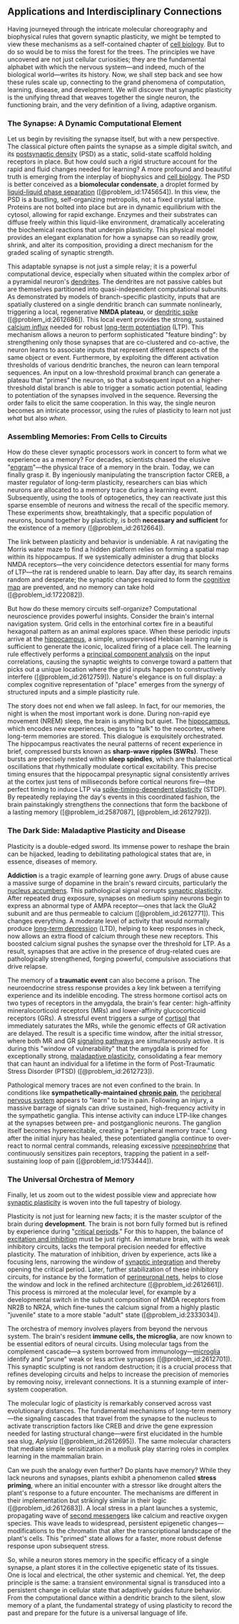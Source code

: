 ## Applications and Interdisciplinary Connections

Having journeyed through the intricate molecular choreography and biophysical rules that govern synaptic plasticity, we might be tempted to view these mechanisms as a self-contained chapter of [cell biology](@article_id:143124). But to do so would be to miss the forest for the trees. The principles we have uncovered are not just cellular curiosities; they are the fundamental alphabet with which the nervous system—and indeed, much of the biological world—writes its history. Now, we shall step back and see how these rules scale up, connecting to the grand phenomena of computation, learning, disease, and development. We will discover that synaptic plasticity is the unifying thread that weaves together the single neuron, the functioning brain, and the very definition of a living, adaptive organism.

### The Synapse: A Dynamic Computational Element

Let us begin by revisiting the synapse itself, but with a new perspective. The classical picture often paints the synapse as a simple digital switch, and its [postsynaptic density](@article_id:148471) (PSD) as a static, solid-state scaffold holding receptors in place. But how could such a rigid structure account for the rapid and fluid changes needed for learning? A more profound and beautiful truth is emerging from the interplay of biophysics and [cell biology](@article_id:143124). The PSD is better conceived as a **biomolecular condensate**, a droplet formed by [liquid-liquid phase separation](@article_id:140000) ([@problem_id:1745654]). In this view, the PSD is a bustling, self-organizing metropolis, not a fixed crystal lattice. Proteins are not bolted into place but are in dynamic equilibrium with the cytosol, allowing for rapid exchange. Enzymes and their substrates can diffuse freely within this liquid-like environment, dramatically accelerating the biochemical reactions that underpin plasticity. This physical model provides an elegant explanation for how a synapse can so readily grow, shrink, and alter its composition, providing a direct mechanism for the graded scaling of synaptic strength.

This adaptable synapse is not just a simple relay; it is a powerful computational device, especially when situated within the complex arbor of a pyramidal neuron's [dendrites](@article_id:159009). The dendrites are not passive cables but are themselves partitioned into quasi-independent computational subunits. As demonstrated by models of branch-specific plasticity, inputs that are spatially clustered on a single dendritic branch can summate nonlinearly, triggering a local, regenerative **NMDA plateau**, or [dendritic spike](@article_id:165841) ([@problem_id:2612686]). This local event provides the strong, sustained [calcium influx](@article_id:268803) needed for robust [long-term potentiation](@article_id:138510) (LTP). This mechanism allows a neuron to perform sophisticated "feature binding": by strengthening only those synapses that are co-clustered and co-active, the neuron learns to associate inputs that represent different aspects of the same object or event. Furthermore, by exploiting the different activation thresholds of various dendritic branches, the neuron can learn temporal sequences. An input on a low-threshold proximal branch can generate a plateau that "primes" the neuron, so that a subsequent input on a higher-threshold distal branch is able to trigger a somatic action potential, leading to potentiation of the synapses involved in the sequence. Reversing the order fails to elicit the same cooperation. In this way, the single neuron becomes an intricate processor, using the rules of plasticity to learn not just *what* but also *when*.

### Assembling Memories: From Cells to Circuits

How do these clever synaptic processors work in concert to form what we experience as a memory? For decades, scientists chased the elusive "[engram](@article_id:164081)"—the physical trace of a memory in the brain. Today, we can finally grasp it. By ingeniously manipulating the transcription factor CREB, a master regulator of long-term plasticity, researchers can bias which neurons are allocated to a memory trace during a learning event. Subsequently, using the tools of optogenetics, they can reactivate just this sparse ensemble of neurons and witness the recall of the specific memory. These experiments show, breathtakingly, that a specific population of neurons, bound together by plasticity, is both **necessary and sufficient** for the existence of a memory ([@problem_id:2612664]).

The link between plasticity and behavior is undeniable. A rat navigating the Morris water maze to find a hidden platform relies on forming a spatial map within its hippocampus. If we systemically administer a drug that blocks NMDA receptors—the very coincidence detectors essential for many forms of LTP—the rat is rendered unable to learn. Day after day, its search remains random and desperate; the synaptic changes required to form the [cognitive map](@article_id:173396) are prevented, and no memory can take hold ([@problem_id:1722082]).

But how do these memory circuits self-organize? Computational neuroscience provides powerful insights. Consider the brain's internal navigation system. Grid cells in the entorhinal cortex fire in a beautiful hexagonal pattern as an animal explores space. When these periodic inputs arrive at the [hippocampus](@article_id:151875), a simple, unsupervised Hebbian learning rule is sufficient to generate the iconic, localized firing of a place cell. The learning rule effectively performs a [principal component analysis](@article_id:144901) on the input correlations, causing the synaptic weights to converge toward a pattern that picks out a unique location where the grid inputs happen to constructively interfere ([@problem_id:2612759]). Nature's elegance is on full display: a complex cognitive representation of "place" emerges from the synergy of structured inputs and a simple plasticity rule.

The story does not end when we fall asleep. In fact, for our memories, the night is when the most important work is done. During non-rapid eye movement (NREM) sleep, the brain is anything but quiet. The [hippocampus](@article_id:151875), which encodes new experiences, begins to "talk" to the neocortex, where long-term memories are stored. This dialogue is exquisitely orchestrated. The hippocampus reactivates the neural patterns of recent experience in brief, compressed bursts known as **sharp-wave ripples (SWRs)**. These bursts are precisely nested within **sleep spindles**, which are thalamocortical oscillations that rhythmically modulate cortical excitability. This precise timing ensures that the hippocampal presynaptic signal consistently arrives at the cortex just tens of milliseconds before cortical neurons fire—the perfect timing to induce LTP via [spike-timing-dependent plasticity](@article_id:152418) (STDP). By repeatedly replaying the day's events in this coordinated fashion, the brain painstakingly strengthens the connections that form the backbone of a lasting memory ([@problem_id:2587087], [@problem_id:2612792]).

### The Dark Side: Maladaptive Plasticity and Disease

Plasticity is a double-edged sword. Its immense power to reshape the brain can be hijacked, leading to debilitating pathological states that are, in essence, diseases of memory.

**Addiction** is a tragic example of learning gone awry. Drugs of abuse cause a massive surge of dopamine in the brain's reward circuits, particularly the [nucleus accumbens](@article_id:174824). This pathological signal corrupts [synaptic plasticity](@article_id:137137). After repeated drug exposure, synapses on medium spiny neurons begin to express an abnormal type of AMPA receptor—ones that lack the GluA2 subunit and are thus permeable to calcium ([@problem_id:2612771]). This changes everything. A moderate level of activity that would normally produce [long-term depression](@article_id:154389) (LTD), helping to keep responses in check, now allows an extra flood of calcium through these new receptors. This boosted calcium signal pushes the synapse over the threshold for LTP. As a result, synapses that are active in the presence of drug-related cues are pathologically strengthened, forging powerful, compulsive associations that drive relapse.

The memory of a **traumatic event** can also become a prison. The neuroendocrine stress response provides a key link between a terrifying experience and its indelible encoding. The stress hormone cortisol acts on two types of receptors in the amygdala, the brain's fear center: high-affinity mineralocorticoid receptors (MRs) and lower-affinity glucocorticoid receptors (GRs). A stressful event triggers a surge of [cortisol](@article_id:151714) that immediately saturates the MRs, while the genomic effects of GR activation are delayed. The result is a specific time window, after the initial stressor, where both MR and GR [signaling pathways](@article_id:275051) are simultaneously active. It is during this "window of vulnerability" that the amygdala is primed for exceptionally strong, [maladaptive plasticity](@article_id:173308), consolidating a fear memory that can haunt an individual for a lifetime in the form of Post-Traumatic Stress Disorder (PTSD) ([@problem_id:2612723]).

Pathological memory traces are not even confined to the brain. In conditions like **sympathetically-maintained [chronic pain](@article_id:162669)**, the [peripheral nervous system](@article_id:152055) appears to "learn" to be in pain. Following an injury, a massive barrage of signals can drive sustained, high-frequency activity in the sympathetic ganglia. This intense activity can induce LTP-like changes at the synapses between pre- and postganglionic neurons. The ganglion itself becomes hyperexcitable, creating a "peripheral memory trace." Long after the initial injury has healed, these potentiated ganglia continue to over-react to normal central commands, releasing excessive [norepinephrine](@article_id:154548) that continuously sensitizes pain receptors, trapping the patient in a self-sustaining loop of pain ([@problem_id:1753444]).

### The Universal Orchestra of Memory

Finally, let us zoom out to the widest possible view and appreciate how [synaptic plasticity](@article_id:137137) is woven into the full tapestry of biology.

Plasticity is not just for learning new facts; it is the master sculptor of the brain during **development**. The brain is not born fully formed but is refined by experience during "[critical periods](@article_id:170852)." For this to happen, the balance of [excitation and inhibition](@article_id:175568) must be just right. An immature brain, with its weak inhibitory circuits, lacks the temporal precision needed for effective plasticity. The maturation of inhibition, driven by experience, acts like a focusing lens, narrowing the window of [synaptic integration](@article_id:148603) and thereby opening the critical period. Later, further stabilization of these inhibitory circuits, for instance by the formation of [perineuronal nets](@article_id:162474), helps to close the window and lock in the refined architecture ([@problem_id:2612661]). This process is mirrored at the molecular level, for example by a developmental switch in the subunit composition of NMDA receptors from NR2B to NR2A, which fine-tunes the calcium signal from a highly plastic "juvenile" state to a more stable "adult" state ([@problem_id:2333034]).

The orchestra of memory involves players from beyond the nervous system. The brain's resident **immune cells, the microglia**, are now known to be essential editors of neural circuits. Using molecular tags from the complement cascade—a system borrowed from immunology—[microglia](@article_id:148187) identify and "prune" weak or less active synapses ([@problem_id:2612701]). This synaptic sculpting is not random destruction; it is a crucial process that refines developing circuits and helps to increase the precision of memories by removing noisy, irrelevant connections. It is a stunning example of inter-system cooperation.

The molecular logic of plasticity is remarkably conserved across vast evolutionary distances. The fundamental mechanisms of long-term memory—the signaling cascades that travel from the synapse to the nucleus to activate transcription factors like CREB and drive the gene expression needed for lasting structural change—were first elucidated in the humble sea slug, *Aplysia* ([@problem_id:2612695]). The same molecular characters that mediate simple sensitization in a mollusk play starring roles in complex learning in the mammalian brain.

Can we push the analogy even further? Do plants have memory? While they lack neurons and synapses, plants exhibit a phenomenon called **stress priming**, where an initial encounter with a stressor like drought alters the plant's response to a future encounter. The mechanisms are different in their implementation but strikingly similar in their logic ([@problem_id:2612683]). A local stress in a plant launches a systemic, propagating wave of [second messengers](@article_id:141313) like calcium and reactive oxygen species. This wave leads to widespread, persistent epigenetic changes—modifications to the chromatin that alter the transcriptional landscape of the plant's cells. This "primed" state allows for a faster, more robust defense response upon subsequent stress.

So, while a neuron stores memory in the specific efficacy of a single synapse, a plant stores it in the collective epigenetic state of its tissues. One is local and electrical, the other systemic and chemical. Yet, the deep principle is the same: a transient environmental signal is transduced into a persistent change in cellular state that adaptively guides future behavior. From the computational dance within a dendritic branch to the silent, slow memory of a plant, the fundamental strategy of using plasticity to record the past and prepare for the future is a universal language of life.